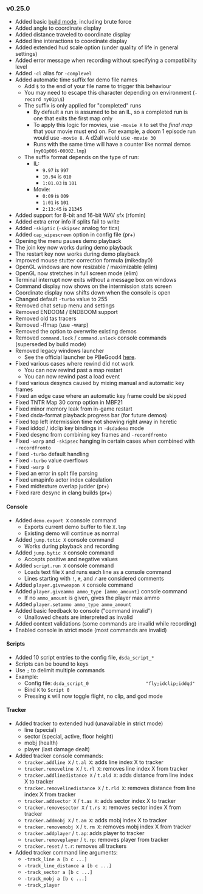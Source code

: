 ### v0.25.0
- Added basic [build mode](../docs/build_mode.md), including brute force
- Added angle to coordinate display
- Added distance traveled to coordinate display
- Added line interactions to coordinate display
- Added extended hud scale option (under quality of life in general settings)
- Added error message when recording without specifying a compatibility level
- Added `-cl` alias for `-complevel`
- Added automatic time suffix for demo file names
  - Add `$` to the end of your file name to trigger this behaviour
  - You may need to escape this character depending on environment (`-record ny01p\$`)
  - The suffix is only applied for "completed" runs
    - By default a run is assumed to be an IL, so a completed run is one that exits the first map only
    - To apply this logic for movies, use `-movie X` to set the _final map_ that your movie must end on. For example, a doom 1 episode run would use `-movie 8`. A d2all would use `-movie 30`
    - Runs with the same time will have a counter like normal demos (`ny01p006-00002.lmp`)
  - The suffix format depends on the type of run:
    - IL:
      - `9.97` is `997`
      - `10.94` is `010`
      - `1:01.03` is `101`
    - Movie:
      - `0:09` is `009`
      - `1:01` is `101`
      - `2:13:45` is `21345`
- Added support for 8-bit and 16-bit WAV sfx (rfomin)
- Added extra error info if splits fail to write
- Added `-skiptic` (`-skipsec` analog for tics)
- Added `cap_wipescreen` option in config file (pr+)
- Opening the menu pauses demo playback
- The join key now works during demo playback
- The restart key now works during demo playback
- Improved mouse stutter correction formula (mikeday0)
- OpenGL windows are now resizable / maximizable (elim)
- OpenGL now stretches in full screen mode (elim)
- Terminal interrupt now exits without a message box on windows
- Command display now shows on the intermission stats screen
- Coordinate display now shifts down when the console is open
- Changed default `-turbo` value to 255
- Removed chat setup menu and settings
- Removed ENDOOM / ENDBOOM support
- Removed old tas tracers
- Removed -ffmap (use -warp)
- Removed the option to overwrite existing demos
- Removed `command.lock` / `command.unlock` console commands (superseded by build mode)
- Removed legacy windows launcher
  - See the official launcher be PBeGood4 [here](https://github.com/Pedro-Beirao/dsda-launcher).
- Fixed various cases where rewind did not work
  - You can now rewind past a map restart
  - You can now rewind past a load event
- Fixed various desyncs caused by mixing manual and automatic key frames
- Fixed an edge case where an automatic key frame could be skipped
- Fixed TNTR Map 30 comp option in MBF21
- Fixed minor memory leak from in-game restart
- Fixed dsda-format playback progress bar (for future demos)
- Fixed top left intermission time not showing right away in heretic
- Fixed iddqd / idclip key bindings in `-dsdademo` mode
- Fixed desync from combining key frames and `-recordfromto`
- Fixed `-warp` and `-skipsec` hanging in certain cases when combined with `-recordfromto`
- Fixed `-turbo` default handling
- Fixed `-turbo` value overflows
- Fixed `-warp 0`
- Fixed an error in split file parsing
- Fixed umapinfo actor index calculation
- Fixed midtexture overlap judder (pr+)
- Fixed rare desync in clang builds (pr+)

#### Console
- Added `demo.export X` console command
  - Exports current demo buffer to file `X.lmp`
  - Existing demo will continue as normal
- Added `jump.totic X` console command
  - Works during playback and recording
- Added `jump.bytic X` console command
  - Accepts positive and negative values
- Added `script.run X` console command
  - Loads text file `X` and runs each line as a console command
  - Lines starting with `!`, `#`, and `/` are considered comments
- Added `player.giveweapon X` console command
- Added `player.giveammo ammo_type [ammo_amount]` console command
  - If no `ammo_amount` is given, gives the player max ammo
- Added `player.setammo ammo_type ammo_amount`
- Added basic feedback to console ("command invalid")
  - Unallowed cheats are interpreted as invalid
- Added context validations (some commands are invalid while recording)
- Enabled console in strict mode (most commands are invalid)

#### Scripts
- Added 10 script entries to the config file, `dsda_script_*`
- Scripts can be bound to keys
- Use `;` to delimit multiple commands
- Example:
  - Config file: `dsda_script_0                     "fly;idclip;iddqd"`
  - Bind `K` to `Script 0`
  - Pressing `K` will now toggle flight, no clip, and god mode

#### Tracker
- Added tracker to extended hud (unavailable in strict mode)
  - line (special)
  - sector (special, active, floor height)
  - mobj (health)
  - player (last damage dealt)
- Added tracker console commands:
  - `tracker.addline X` / `t.al X`: adds line index X to tracker
  - `tracker.removeline X` / `t.rl X`: removes line index X from tracker
  - `tracker.addlinedistance X` / `t.ald X`: adds distance from line index X to tracker
  - `tracker.removelinedistance X` / `t.rld X`: removes distance from line index X from tracker
  - `tracker.addsector X` / `t.as X`: adds sector index X to tracker
  - `tracker.removesector X` / `t.rs X`: removes sector index X from tracker
  - `tracker.addmobj X` / `t.am X`: adds mobj index X to tracker
  - `tracker.removemobj X` / `t.rm X`: removes mobj index X from tracker
  - `tracker.addplayer` / `t.ap`: adds player to tracker
  - `tracker.removeplayer` / `t.rp`: removes player from tracker
  - `tracker.reset` / `t.r`: removes all trackers
- Added tracker command line arguments:
  - `-track_line a [b c ...]`
  - `-track_line_distance a [b c ...]`
  - `-track_sector a [b c ...]`
  - `-track_mobj a [b c ...]`
  - `-track_player`
